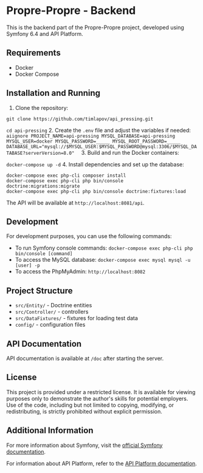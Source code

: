 # Propre-Propre - Backend

This is the backend part of the Propre-Propre project, developed using Symfony 6.4 and API Platform.

## Requirements

- Docker
- Docker Compose

## Installation and Running

1. Clone the repository:

```git clone https://github.com/timlapov/api_pressing.git```

```cd api-pressing```
2.  Create the `.env` file and adjust the variables if needed:
    ```aiignore
    PROJECT_NAME=api-pressing
    MYSQL_DATABASE=api-pressing
    MYSQL_USER=docker
    MYSQL_PASSWORD=_____
    MYSQL_ROOT_PASSWORD=_____
    DATABASE_URL="mysql://$MYSQL_USER:$MYSQL_PASSWORD@mysql:3306/$MYSQL_DATABASE?serverVersion=8.0" 
    ```
3. Build and run the Docker containers:

```docker-compose up -d```
4. Install dependencies and set up the database:
   ```aiignore
   docker-compose exec php-cli composer install
   docker-compose exec php-cli php bin/console doctrine:migrations:migrate
   docker-compose exec php-cli php bin/console doctrine:fixtures:load
   ```
The API will be available at `http://localhost:8081/api`.

## Development

For development purposes, you can use the following commands:

- To run Symfony console commands:
```docker-compose exec php-cli php bin/console [command]```
- To access the MySQL database: 
```docker-compose exec mysql mysql -u [user] -p```
- To access the PhpMyAdmin:
  ```http://localhost:8082```

## Project Structure

- `src/Entity/` - Doctrine entities
- `src/Controller/` - controllers
- `src/DataFixtures/` - fixtures for loading test data
- `config/` - configuration files

## API Documentation

API documentation is available at `/doc` after starting the server.

## License

This project is provided under a restricted license. It is available for viewing purposes only to demonstrate the author's skills for potential employers. Use of the code, including but not limited to copying, modifying, or redistributing, is strictly prohibited without explicit permission.

## Additional Information

For more information about Symfony, visit the [official Symfony documentation](https://symfony.com/doc/current/index.html).

For information about API Platform, refer to the [API Platform documentation](https://api-platform.com/docs/).